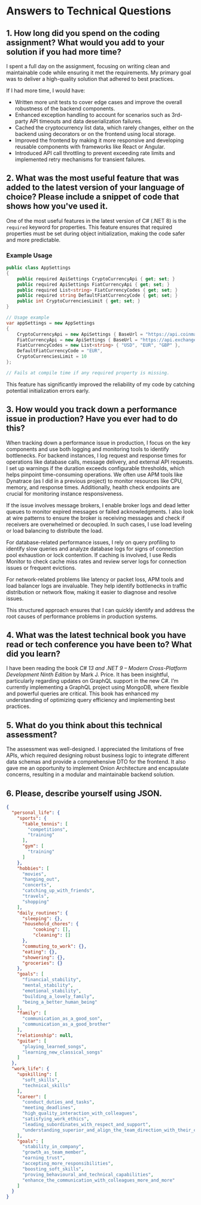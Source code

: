 # Answers to Technical Questions

## 1. How long did you spend on the coding assignment? What would you add to your solution if you had more time?

I spent a full day on the assignment, focusing on writing clean and maintainable code while ensuring it met the requirements. My primary goal was to deliver a high-quality solution that adhered to best practices.

If I had more time, I would have:
- Written more unit tests to cover edge cases and improve the overall robustness of the backend components.
- Enhanced exception handling to account for scenarios such as 3rd-party API timeouts and data deserialization failures.
- Cached the cryptocurrency list data, which rarely changes, either on the backend using decorators or on the frontend using local storage.
- Improved the frontend by making it more responsive and developing reusable components with frameworks like React or Angular.
- Introduced API call throttling to prevent exceeding rate limits and implemented retry mechanisms for transient failures.

## 2. What was the most useful feature that was added to the latest version of your language of choice? Please include a snippet of code that shows how you've used it.

One of the most useful features in the latest version of C# (.NET 8) is the `required` keyword for properties. This feature ensures that required properties must be set during object initialization, making the code safer and more predictable.

### Example Usage
```csharp
public class AppSettings
{
    public required ApiSettings CryptoCurrencyApi { get; set; }
    public required ApiSettings FiatCurrencyApi { get; set; }
    public required List<string> FiatCurrencyCodes { get; set; }
    public required string DefaultFiatCurrencyCode { get; set; }
    public int CryptoCurrenciesLimit { get; set; }
}

// Usage example
var appSettings = new AppSettings
{
    CryptoCurrencyApi = new ApiSettings { BaseUrl = "https://api.coinmarketcap.com", ApiKey = "b20758e6-a181-487e-9c79-fc9b26453ff2" },
    FiatCurrencyApi = new ApiSettings { BaseUrl = "https://api.exchangeratesapi.io", ApiKey = "3df3ba12170fa132f65accd56db5e00c" },
    FiatCurrencyCodes = new List<string> { "USD", "EUR", "GBP" },
    DefaultFiatCurrencyCode = "EUR",
    CryptoCurrenciesLimit = 10
};

// Fails at compile time if any required property is missing.
```
This feature has significantly improved the reliability of my code by catching potential initialization errors early.

## 3. How would you track down a performance issue in production? Have you ever had to do this?

When tracking down a performance issue in production, I focus on the key components and use both logging and monitoring tools to identify bottlenecks. For backend instances, I log request and response times for operations like database calls, message delivery, and external API requests. I set up warnings if the duration exceeds configurable thresholds, which helps pinpoint time-consuming operations. We often use APM tools like Dynatrace (as I did in a previous project) to monitor resources like CPU, memory, and response times. Additionally, health check endpoints are crucial for monitoring instance responsiveness.

If the issue involves message brokers, I enable broker logs and dead letter queues to monitor expired messages or failed acknowledgments. I also look at wire patterns to ensure the broker is receiving messages and check if receivers are overwhelmed or decoupled. In such cases, I use load leveling or load balancing to distribute the load.

For database-related performance issues, I rely on query profiling to identify slow queries and analyze database logs for signs of connection pool exhaustion or lock contention. If caching is involved, I use Redis Monitor to check cache miss rates and review server logs for connection issues or frequent evictions.

For network-related problems like latency or packet loss, APM tools and load balancer logs are invaluable. They help identify bottlenecks in traffic distribution or network flow, making it easier to diagnose and resolve issues.

This structured approach ensures that I can quickly identify and address the root causes of performance problems in production systems.

## 4. What was the latest technical book you have read or tech conference you have been to? What did you learn?

I have been reading the book *C# 13 and .NET 9 – Modern Cross-Platform Development Ninth Edition* by Mark J. Price. It has been insightful, particularly regarding updates on GraphQL support in the new C#. I’m currently implementing a GraphQL project using MongoDB, where flexible and powerful queries are critical. This book has enhanced my understanding of optimizing query efficiency and implementing best practices.

## 5. What do you think about this technical assessment?

The assessment was well-designed. I appreciated the limitations of free APIs, which required designing robust business logic to integrate different data schemas and provide a comprehensive DTO for the frontend. It also gave me an opportunity to implement Onion Architecture and encapsulate concerns, resulting in a modular and maintainable backend solution.

## 6. Please, describe yourself using JSON.

```json
{
  "personal_life": {
    "sports": {
      "table_tennis": [
        "competitions",
        "training"
      ],
      "gym": [
        "training"
      ]
    },
    "hobbies": [
      "movies",
      "hanging_out",
      "concerts",
      "catching_up_with_friends",
      "travels",
      "shopping"
    ],
    "daily_routines": {
      "sleeping": {},
      "household_chores": {
          "cooking": [],
          "cleaning": []
      },
      "commuting_to_work": {},
      "eating": {},
      "showering": {},
      "groceries": {}
    },
    "goals": [
      "financial_stability",
      "mental_stability",
      "emotional_stability",
      "building_a_lovely_family",
      "being_a_better_human_being"
    ],
    "family": [
      "communication_as_a_good_son",
      "communication_as_a_good_brother"
    ],
    "relationship": null,
    "guitar": [
      "playing_learned_songs",
      "learning_new_classical_songs"
    ]
  },
  "work_life": {
    "upskilling": [
      "soft_skills",
      "technical_skills"
    ],
    "career": [
      "conduct_duties_and_tasks",
      "meeting_deadlines",
      "high_quality_interaction_with_colleagues",
      "satisfying_work_ethics",
      "leading_subordinates_with_respect_and_support",
      "understanding_superior_and_align_the_team_direction_with_their_concerns"
    ],
    "goals": [
      "stability_in_company",
      "growth_as_team_member",
      "earning_trust",
      "accepting_more_responsibilities",
      "boosting_soft_skills",
      "proving_behavioural_and_technical_capabilities",
      "enhance_the_communication_with_colleagues_more_and_more"
    ]
  }
}
```

